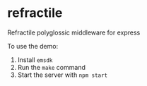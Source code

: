 # refractile
Refractile polyglossic middleware for express

To use the demo:
  1. Install `emsdk`
  2. Run the `make` command
  3. Start the server with `npm start`


